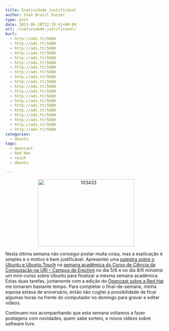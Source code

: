 ```yaml
---
title: Inatividade justificável
author: Ivan Brasil Fuzzer
type: post
date: 2013-06-10T22:33:41+00:00
url: /inatividade-justificavel/
burl:
  - http://ads.tt/5OQH
  - http://ads.tt/5OQH
  - http://ads.tt/5OQH
  - http://ads.tt/5OQH
  - http://ads.tt/5OQH
  - http://ads.tt/5OQH
  - http://ads.tt/5OQH
  - http://ads.tt/5OQH
  - http://ads.tt/5OQH
  - http://ads.tt/5OQH
  - http://ads.tt/5OQH
  - http://ads.tt/5OQH
  - http://ads.tt/5OQH
  - http://ads.tt/5OQH
  - http://ads.tt/5OQH
  - http://ads.tt/5OQH
  - http://ads.tt/5OQH
  - http://ads.tt/5OQH
  - http://ads.tt/5OQH
  - http://ads.tt/5OQH
categories:
  - Ubuntu
tags:
  - Opencast
  - Red Hat
  - touch
  - Ubuntu

---
```

<p style="text-align: center;">
  <a href="http://www.ubuntero.com.br/wp-content/uploads/2013/06/103433.jpg"><img class="alignnone size-medium wp-image-5563" alt="103433" src="http://www.ubuntero.com.br/wp-content/uploads/2013/06/103433-300x210.jpg" width="300" height="210" /></a>
</p>

Nesta última semana não consegui postar muita coisa, mas a explicação é simples e o motivo é bem justificável. Apresentei uma [palestra sobre o Ubuntu e Ubuntu Touch][1] na [semana acadêmica do Curso de Ciência da Computação na URI &#8211; Campus de Erechim][2] no dia 5/6 e no dia 8/6 ministrei um mini-curso sobre Ubuntu para finalizar a mesma semana acadêmica. Estas duas tarefas, juntamente com a edição do [Opencast sobre a Red Hat][3] me tomaram bastante tempo. Para completar o final-de-semana, minha esposa estava de aniversário, então não cogitei a possibilidade de ficar algumas horas na frente do computador no domingo para gravar e editar vídeos.

Continuem nos acompanhando que esta semana voltamos a fazer postagens com novidades, quem sabe sorteio, e novos vídeos sobre software livre.

 [1]: http://www.uricer.edu.br/cursos/noticias.php?id=3978&vinculo=sim&cod=38
 [2]: http://www.uricer.edu.br/cursos/noticias.php?id=3969&vinculo=sim&cod=38
 [3]: http://www.ubuntero.com.br/2013/06/opencast-22-red-hat/
